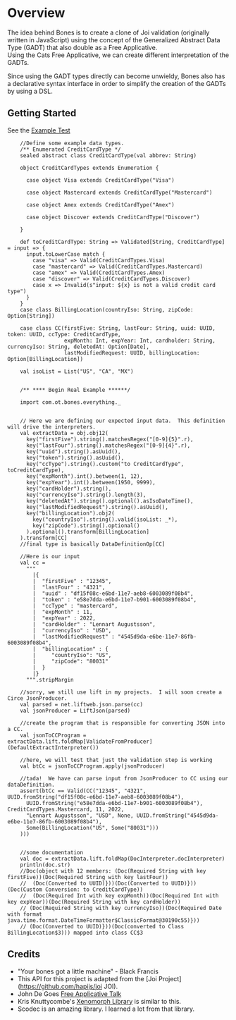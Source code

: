 # Overview

The idea behind Bones is to create a clone of Joi validation (originally written in JavaScript) using 
the concept of the Generalized Abstract Data Type (GADT) that also double as a Free Applicative.  
Using the Cats Free Applicative, we can create different
interpretation of the GADTs. 

Since using the GADT types directly can become unwieldy, Bones also has a declarative syntax interface in order to 
simplify the creation of the GADTs by using a DSL.

## Getting Started

See the [Example Test](src/test/scala/com/ot/bones/ValidationTest.scala)

```$scala
    //Define some example data types.
    /** Enumerated CreditCardType */
    sealed abstract class CreditCardType(val abbrev: String)

    object CreditCardTypes extends Enumeration {

      case object Visa extends CreditCardType("Visa")

      case object Mastercard extends CreditCardType("Mastercard")

      case object Amex extends CreditCardType("Amex")

      case object Discover extends CreditCardType("Discover")

    }

    def toCreditCardType: String => Validated[String, CreditCardType] = input => {
      input.toLowerCase match {
        case "visa" => Valid(CreditCardTypes.Visa)
        case "mastercard" => Valid(CreditCardTypes.Mastercard)
        case "amex" => Valid(CreditCardTypes.Amex)
        case "discover" => Valid(CreditCardTypes.Discover)
        case x => Invalid(s"input: ${x} is not a valid credit card type")
      }
    }
    case class BillingLocation(countryIso: String, zipCode: Option[String])

    case class CC(firstFive: String, lastFour: String, uuid: UUID, token: UUID, ccType: CreditCardType,
                  expMonth: Int, expYear: Int, cardholder: String, currencyIso: String, deletedAt: Option[Date],
                  lastModifiedRequest: UUID, billingLocation: Option[BillingLocation])

    val isoList = List("US", "CA", "MX")


    /** **** Begin Real Example ******/

    import com.ot.bones.everything._


    // Here we are defining our expected input data.  This definition will drive the interpreters.
    val extractData = obj.obj12(
      key("firstFive").string().matchesRegex("[0-9]{5}".r),
      key("lastFour").string().matchesRegex("[0-9]{4}".r),
      key("uuid").string().asUuid(),
      key("token").string().asUuid(),
      key("ccType").string().custom("to CreditCardType", toCreditCardType),
      key("expMonth").int().between(1, 12),
      key("expYear").int().between(1950, 9999),
      key("cardHolder").string(),
      key("currencyIso").string().length(3),
      key("deletedAt").string().optional().asIsoDateTime(),
      key("lastModifiedRequest").string().asUuid(),
      key("billingLocation").obj2(
        key("countryIso").string().valid(isoList: _*),
        key("zipCode").string().optional()
      ).optional().transform[BillingLocation]
    ).transform[CC]
    //final type is basically DataDefinitionOp[CC]

    //Here is our input
    val cc =
      """
        |{
        |  "firstFive" : "12345",
        |  "lastFour" : "4321",
        |  "uuid" : "df15f08c-e6bd-11e7-aeb8-6003089f08b4",
        |  "token" : "e58e7dda-e6bd-11e7-b901-6003089f08b4",
        |  "ccType" : "mastercard",
        |  "expMonth" : 11,
        |  "expYear" : 2022,
        |  "cardHolder" : "Lennart Augustsson",
        |  "currencyIso" : "USD",
        |  "lastModifiedRequest" : "4545d9da-e6be-11e7-86fb-6003089f08b4",
        |  "billingLocation" : {
        |     "countryIso": "US",
        |     "zipCode": "80031"
        |  }
        |}
      """.stripMargin

    //sorry, we still use lift in my projects.  I will soon create a Circe JsonProducer.
    val parsed = net.liftweb.json.parse(cc)
    val jsonProducer = LiftJson(parsed)

    //create the program that is responsible for converting JSON into a CC.
    val jsonToCCProgram = extractData.lift.foldMap[ValidateFromProducer](DefaultExtractInterpreter())

    //here, we will test that just the validation step is working
    val btCc = jsonToCCProgram.apply(jsonProducer)

    //tada!  We have can parse input from JsonProducer to CC using our dataDefinition.
    assert(btCc == Valid(CC("12345", "4321", UUID.fromString("df15f08c-e6bd-11e7-aeb8-6003089f08b4"),
      UUID.fromString("e58e7dda-e6bd-11e7-b901-6003089f08b4"), CreditCardTypes.Mastercard, 11, 2022,
      "Lennart Augustsson", "USD", None, UUID.fromString("4545d9da-e6be-11e7-86fb-6003089f08b4"),
      Some(BillingLocation("US", Some("80031")))
    )))


    //some documentation
    val doc = extractData.lift.foldMap(DocInterpreter.docInterpreter)
    println(doc.str)
    //Doc(object with 12 members: (Doc(Required String with key firstFive))(Doc(Required String with key lastFour))
    //  (Doc(Converted to UUID)}))(Doc(Converted to UUID)}))(Doc(Custom Conversion: to CreditCardType))
    //  (Doc(Required Int with key expMonth))(Doc(Required Int with key expYear))(Doc(Required String with key cardHolder))
    // (Doc(Required String with key currencyIso))(Doc(Required Date with format java.time.format.DateTimeFormatter$ClassicFormat@30190c55)}))
    // (Doc(Converted to UUID)}))(Doc(converted to Class BillingLocation$3))) mapped into class CC$3
```



## Credits

* "Your bones got a little machine" - Black Francis
* This API for this project is adapted from the [Joi Project](https://github.com/hapijs/joi JOI).
* John De Goes [Free Applicative Talk](https://www.youtube.com/watch?v=H28QqxO7Ihc)
* Kris Knuttycombe's [Xenomorph Library](https://github.com/nuttycom/xenomorph) is similar to this.
* Scodec is an amazing library.  I learned a lot from that library.

